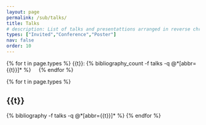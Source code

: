 ```yaml
---
layout: page
permalink: /sub/talks/
title: Talks 
# description: List of talks and presentattions arranged in reverse chronological order
types: ["Invited","Conference","Poster"]
nav: false
order: 10
---
```


<div class="select_publications">
  <p>
    {% for t in page.types %}
     {{t}}: {% bibliography_count -f talks -q @*[abbr={{t}}]*  %} &nbsp;&nbsp;&nbsp; 
    {% endfor %}
  </p>
</div>
<div class="publications">
{% for t in page.types %}
  <h2 class="year">{{t}}</h2>
  {% bibliography -f talks -q @*[abbr={{t}}]* %}
{% endfor %}
</div>
